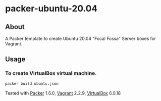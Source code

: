 # packer-ubuntu-20.04

## About
A Packer template to create Ubuntu 20.04 "Focal Fossa" Server boxes for Vagrant.

## Usage

### To create VirtualBox virtual machine.
```bash
packer build ubuntu.json
```

Tested with [Packer][] 1.6.0, [Vagrant][] 2.2.9, [VirtualBox][] 6.0.18

[Packer]: https://packer.io/
[Vagrant]: https://www.vagrantup.com/
[VirtualBox]: https://www.virtualbox.org/
